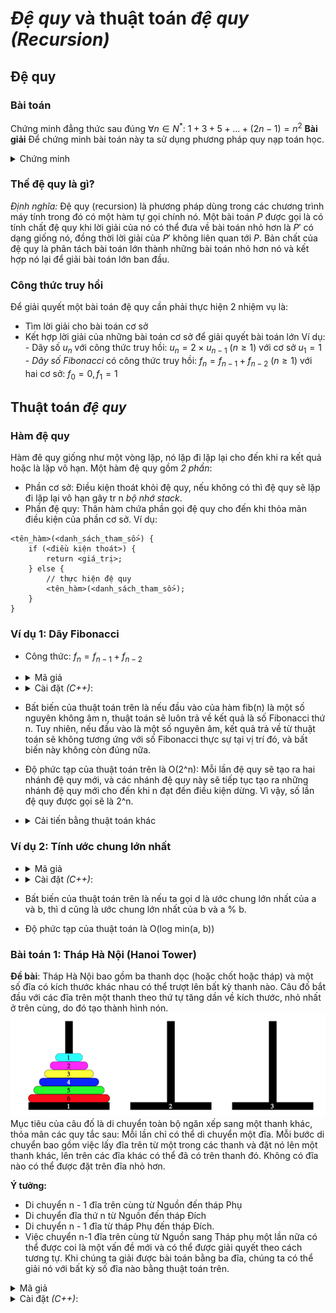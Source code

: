 # _Đệ quy_ và thuật toán _đệ quy (Recursion)_

## Đệ quy

### Bài toán

Chứng minh đẳng thức sau đúng $\forall n \in N^*$:
$1 + 3 + 5 + ... + (2n - 1) = n^2$
**Bài giải**
Để chứng minh bài toán này ta sử dụng phương pháp quy nạp toán học.

  <details>
  <summary>Chứng minh</summary>

- Bước 1: Chứng minh đẳng thức đúng với $n=1$
  Ta thấy: $1=1^2 \Rightarrow$ đẳng thức đúng với $n=1$
- Bước 2: Giả sử đẳng thức đúng với $n=k$ $(k\geqslant1)$
  $\Rightarrow 1 + 3 + 5 + ... + (2k - 1) = k^2$
- Bước 3: Chứng minh đẳng thức đúng với $n=k+1$
Ta có:
$1 + 3 + 5 + ... + [2(k+1) - 3] + [2(k + 1) - 1]$
$= 1 + 3 + 5 + ... + (2k + 2 - 3) + (2k + 2 - 1)$
$= 1 + 3 + 5 + ... + (2k -1) + (2k +1)$
$=k^2 + 2k +1$
$= (k+1)^2 \Rightarrow đpcm$.
$\rightarrow$ Phương pháp này đã sử dụng tính chất **đệ quy** để giải quyết bài toán.
</details>

### Thế đệ quy là gì?

_Định nghĩa:_ Đệ quy (recursion) là phương pháp dùng trong các chương trình máy tính trong đó có một hàm tự gọi chính nó.
Một bài toán $P$ được gọi là có tính chất đệ quy khi lời giải của nó có thể đưa về bài toán nhỏ hơn là $P'$ có dạng giống nó, đồng thời lời giải của $P'$ không liên quan tới $P$. Bản chất của đệ quy là phân tách bài toán lớn thành những bài toán nhỏ hơn nó và kết hợp nó lại để giải bài toán lớn ban đầu.

### Công thức truy hồi

Để giải quyết một bài toán đệ quy cần phải thực hiện 2 nhiệm vụ là:

- Tìm lời giải cho bài toán cơ sở
- Kết hợp lời giải của những bài toán cơ sở để giải quyết bài toán lớn
  Ví dụ: - Dãy số $u_{n}$ với công thức truy hồi:
  $u_{n} = 2 \times u_{n-1}$ $(n\geqslant1)$
  với cơ sở $u_{1} = 1$ - _Dãy số Fibonacci_ có công thức truy hồi:
  $f_{n}=f_{n-1} + f_{n-2}$ $(n\geqslant1)$
  với hai cơ sở: $f_{0} =0, f_{1} = 1$

## Thuật toán _đệ quy_

### Hàm đệ quy

Hàm đê quy giống như một vòng lặp, nó lặp đi lặp lại cho đến khi ra kết quả hoặc là lặp vô hạn.
Một hàm đệ quy gồm _2 phần_:

- Phần cơ sở: Điều kiện thoát khỏi đệ quy, nếu không có thì đệ quy sẽ lặp đi lặp lại vô hạn gây tr n _bộ nhớ stack_.
- Phần đệ quy: Thân hàm chứa phần gọi đệ quy cho đến khi thỏa mãn điều kiện của phần cơ sở.
  Ví dụ:

```
<tên_hàm>(<danh_sách_tham_số>) {
    if (<điều kiện thoát>) {
        return <giá_trị>;
    } else {
        // thực hiện đệ quy
        <tên_hàm>(<danh_sách_tham_số>);
    }
}
```

### Ví dụ 1: Dãy Fibonacci

- Công thức: $f_{n}=f_{n-1} + f_{n-2}$
- <details>
  <summary>Mã giả</summary>

  ```
  fib(n) {
    if (n <= 2) return 1;
    else return fib(n-1) + fib(n-2);
  }
  ```

  </details>

- <details>
  <summary>Cài đặt <i>(C++)</i>:</summary>

  ```
  long long fib(long long n) {
    if (n <= 2) {
      return 1;
    }
    return fib(n-1) + fib(n-2);
  }
  ```

  </details>

- Bất biến của thuật toán trên là nếu đầu vào của hàm fib(n) là một số nguyên không âm n, thuật toán sẽ luôn trả về kết quả là số Fibonacci thứ n. Tuy nhiên, nếu đầu vào là một số nguyên âm, kết quả trả về từ thuật toán sẽ không tương ứng với số Fibonacci thực sự tại vị trí đó, và bất biến này không còn đúng nữa.
- Độ phức tạp của thuật toán trên là O(2^n): Mỗi lần đệ quy sẽ tạo ra hai nhánh đệ quy mới, và các nhánh đệ quy này sẽ tiếp tục tạo ra những nhánh đệ quy mới cho đến khi n đạt đến điều kiện dừng. Vì vậy, số lần đệ quy được gọi sẽ là 2^n.
- <details>
  <summary>Cải tiến bằng thuật toán khác</summary>

  ```
  long long fib(int n) {
    long long f[n+1];
    f[0] = f[1] = f[2] = 1;
    for (int i = 3; i <= n; i++) {
      f[i] = f[i-1] + f[i-2];
    }

  return f[n];
  }
  ```

  Độ phức tạp của thuật toán là O(n)
  </details>

### Ví dụ 2: Tính ước chung lớn nhất

- <details>
    <summary>Mã giả</summary>

  ```
  gcd(a, b) {
    if (b == 0) return a;
    else return gcd(b, a mod b);
  }
  ```

  </details>

- <details>
    <summary>Cài đặt <i>(C++)</i>:</summary>
    
    ```
    long long gcd(long long a, long long b) {
      return (b == 0) ? a : gcd(b, a % b);
    }
    ```
  </details>

- Bất biến của thuật toán trên là nếu ta gọi d là ước chung lớn nhất của a và b, thì d cũng là ước chung lớn nhất của b và a % b.
- Độ phức tạp của thuật toán là O(log min(a, b))

### Bài toán 1: Tháp Hà Nội (Hanoi Tower)

**Đề bài**: Tháp Hà Nội bao gồm ba thanh dọc (hoặc chốt hoặc tháp) và một số đĩa có kích thước khác nhau có thể trượt lên bất kỳ thanh nào.
Câu đố bắt đầu với các đĩa trên một thanh theo thứ tự tăng dần về kích thước, nhỏ nhất ở trên cùng, do đó tạo thành hình nón.
<img src="./img.webp" alt="Hình ảnh minh họa bài toán tháp hà nội">
Mục tiêu của câu đố là di chuyển toàn bộ ngăn xếp sang một thanh khác, thỏa mãn các quy tắc sau:
Mỗi lần chỉ có thể di chuyển một đĩa.
Mỗi bước di chuyển bao gồm việc lấy đĩa trên từ một trong các thanh và đặt nó lên một thanh khác, lên trên các đĩa khác có thể đã có trên thanh đó.
Không có đĩa nào có thể được đặt trên đĩa nhỏ hơn.

**Ý tưởng:**

- Di chuyển n - 1 đĩa trên cùng từ Nguồn đến tháp Phụ
- Di chuyển đĩa thứ n từ Nguồn đến tháp Đích
- Di chuyển n - 1 đĩa từ tháp Phụ đến tháp Đích.
- Việc chuyển n-1 đĩa trên cùng từ Nguồn sang Tháp phụ một lần nữa có thể được coi là một vấn đề mới và có thể được giải quyết theo cách tương tự. Khi chúng ta giải được bài toán bằng ba đĩa, chúng ta có thể giải nó với bất kỳ số đĩa nào bằng thuật toán trên.

<details>
  <summary>Mã giả</summary>

```
  solve(n, source, destination, extra) {
    if (n==1) {
      print move from source to destination
    }
    solve(n-1, source, extra, destination);
    print move from source to destination;
    solve(n-1, extra, destination, source);
  }

```

</details>

<details>
  <summary>Cài đặt <i>(C++)</i>:</summary>

```
  void solve(int n, char source, char destination, char extra){
    if (n == 1) {
      cout << "Move from " << source << " to " << destination << endl;
    }
    solve(n-1, source, extra, destination);
    cout << "Move from " << source << " to " << destination << endl;

    solve(n-1, extra, destination, source);
  }

```

</details>
